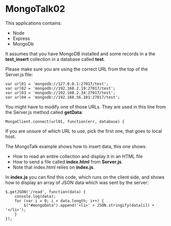 MongoTalk02
===========

This applications contains:

- Node
- Express
- MongoDb

It assumes that you have MongoDB installed and 
some records in a the **test_insert** collection in a
database called **test**.

Please make sure you are using the correct URL from the top of
the Server.js file:

	var url01 = 'mongodb://127.0.0.1:27017/test';
	var url02 = 'mongodb://192.168.2.19:27017/test';
	var url03 = 'mongodb://192.168.2.34:27017/test';
	var url04 = 'mongodb://192.168.56.101:27017/test';

You might have to modify one of those URLs. They are used in this line
from the Server.js method called **getData**:

	MongoClient.connect(url01, function(err, database) { 

If you are unsure of which URL to use, pick the first one, that goes to
local host.

The MongoTalk example shows how to insert data, this one shows:

- How to read an entire collection and display it in an HTML file
- How to send a file called **index.html** from **Server.js**.
- Note that index.html relies on **index.js**.

In **index.js** you can find this code, which runs on the client
side, and shows how to display an array of JSON data which was 
sent by the server:

	$.getJSON('/read', function(data) {
		console.log(data);
		for (var i = 0; i < data.length; i++) {
			$("#mongoData").append('<li>' + JSON.stringify(data[i]) + '</li>');
		}
	});
